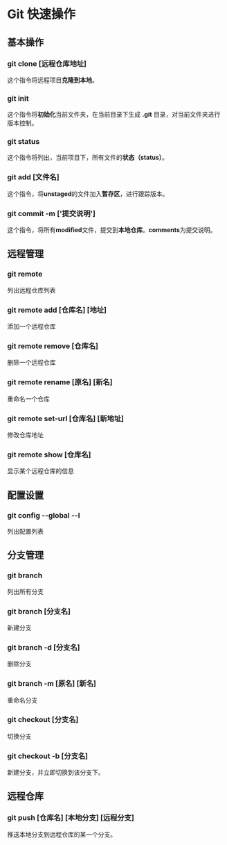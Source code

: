 # Git 快速操作

## 基本操作

### git clone [远程仓库地址]

这个指令将远程项目**克隆到本地**。

### git init

这个指令将**初始化**当前文件夹，在当前目录下生成 **.git** 目录，对当前文件夹进行版本控制。

### git status

这个指令将列出，当前项目下，所有文件的**状态（status）**。

### git add [文件名]

这个指令，将**unstaged**的文件加入**暂存区**，进行跟踪版本。

### git commit -m ['提交说明']

这个指令，将所有**modified**文件，提交到**本地仓库**。**comments**为提交说明。

## 远程管理

### git remote

列出远程仓库列表

### git remote add [仓库名] [地址]

添加一个远程仓库

### git remote remove [仓库名]

删除一个远程仓库

### git remote rename [原名] [新名]

重命名一个仓库

### git remote set-url [仓库名] [新地址]

修改仓库地址

### git remote show [仓库名]

显示某个远程仓库的信息

## 配置设置

### git config --global --l

列出配置列表

## 分支管理

### git branch

列出所有分支

### git branch [分支名]

新建分支

### git branch -d [分支名]

删除分支

### git branch -m [原名] [新名]

重命名分支

### git checkout [分支名]

切换分支

### git checkout  -b [分支名]

新建分支，并立即切换到该分支下。

## 远程仓库

### git push [仓库名] [本地分支] [远程分支]

推送本地分支到远程仓库的某一个分支。







